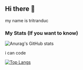 ## Hi there 👋

my name is tritranduc

### My Stats (If you want to know)

![Anurag's GitHub stats](https://github-readme-stats.vercel.app/api?username=tritranduc&show_icons=true&theme=radical)

i can code 

[![Top Langs](https://github-readme-stats.vercel.app/api/top-langs/?username=tritranduc&layout=compact)](https://github.com/anuraghazra/github-readme-stats)

<!--
**tritranduc/tritranduc** is a ✨ _special_ ✨ repository because its `README.md` (this file) appears on your GitHub profile.

Here are some ideas to get you started:

- 🔭 I’m currently working on ...
- 🌱 I’m currently learning ...
- 👯 I’m looking to collaborate on ...
- 🤔 I’m looking for help with ...
- 💬 Ask me about ...
- 📫 How to reach me: ...
- 😄 Pronouns: ...
- ⚡ Fun fact: ...
-->
